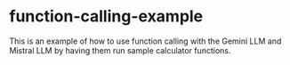 # function-calling-example

This is an example of how to use function calling with the Gemini LLM and Mistral LLM by having them run sample calculator functions. 
